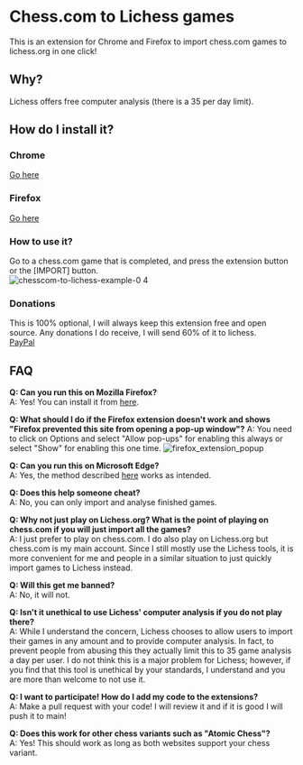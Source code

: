 # Chess.com to Lichess games
This is an extension for Chrome and Firefox to import chess.com games to lichess.org in one click!

## Why?
Lichess offers free computer analysis (there is a 35 per day limit).

## How do I install it?
### Chrome
[Go here](https://chrome.google.com/webstore/detail/chesscom-to-lichess/jblnpdempinkonbjejolagghdofaipjf?hl=en&authuser=1)

### Firefox
[Go here](https://addons.mozilla.org/en-US/firefox/addon/chess-com-to-lichess/)

### How to use it?
Go to a chess.com game that is completed, and press the extension button or the [IMPORT] button.  
![chesscom-to-lichess-example-0 4](https://user-images.githubusercontent.com/34536619/120743120-373c0a00-c4ad-11eb-9d28-ab38c06e5fba.gif)

### Donations
This is 100% optional, I will always keep this extension free and open source. Any donations I do receive, I will send 60% of it to lichess.  
[PayPal](paypal.me/chesscomtolichess)

## FAQ
**Q: Can you run this on Mozilla Firefox?**  
A: Yes! You can install it from [here](#firefox).

**Q: What should I do if the Firefox extension doesn't work and shows "Firefox prevented this site from opening a pop-up window"?**
A: You need to click on Options and select "Allow pop-ups" for enabling this always or select "Show" for enabling this one time.
![firefox_extension_popup](https://user-images.githubusercontent.com/74758351/120597028-231eeb00-c462-11eb-8c49-a80605dea382.png)

**Q: Can you run this on Microsoft Edge?**  
A: Yes, the method described [here](#chrome) works as intended.

**Q: Does this help someone cheat?**  
A: No, you can only import and analyse finished games.

**Q: Why not just play on Lichess.org? What is the point of playing on chess.com if you will just import all the games?**  
A: I just prefer to play on chess.com. I do also play on Lichess.org but chess.com is my main account.
Since I still mostly use the Lichess tools,
it is more convenient for me and people in a similar situation to just quickly import games to Lichess instead.

**Q: Will this get me banned?**  
A: No, it will not.

**Q: Isn't it unethical to use Lichess' computer analysis if you do not play there?**  
A: While I understand the concern, Lichess chooses to allow users to import their games in any amount and to provide computer analysis.
In fact, to prevent people from abusing this they actually limit this to 35 game analysis a day per user.
I do not think this is a major problem for Lichess; however, if you find that this tool is unethical by your standards,
I understand and you are more than welcome to not use it.

**Q: I want to participate! How do I add my code to the extensions?**  
A: Make a pull request with your code! I will review it and if it is good I will push it to main!

**Q: Does this work for other chess variants such as "Atomic Chess"?**  
A: Yes! This should work as long as both websites support your chess variant.
